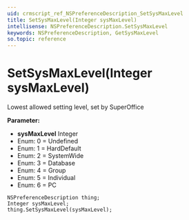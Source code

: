 ```yaml
---
uid: crmscript_ref_NSPreferenceDescription_SetSysMaxLevel
title: SetSysMaxLevel(Integer sysMaxLevel)
intellisense: NSPreferenceDescription.SetSysMaxLevel
keywords: NSPreferenceDescription, GetSysMaxLevel
so.topic: reference
---
```


# SetSysMaxLevel(Integer sysMaxLevel)

Lowest allowed setting level, set by SuperOffice

**Parameter:** 
* **sysMaxLevel** Integer
* Enum: 0 = Undefined 
* Enum: 1 = HardDefault 
* Enum: 2 = SystemWide 
* Enum: 3 = Database 
* Enum: 4 = Group 
* Enum: 5 = Individual 
* Enum: 6 = PC 

```crmscript
NSPreferenceDescription thing;
Integer sysMaxLevel;
thing.SetSysMaxLevel(sysMaxLevel);
```

